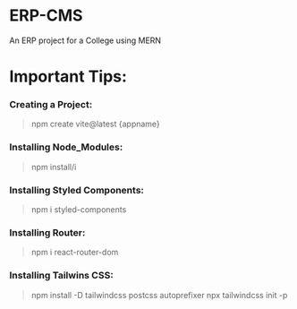 # ERP-CMS
An ERP project for a College using MERN

# Important Tips:
### Creating a Project:
> npm create vite@latest {appname}
### Installing Node_Modules:
> npm install/i
### Installing Styled Components:
> npm i styled-components
### Installing Router:
> npm i react-router-dom
### Installing Tailwins CSS:
> npm install -D tailwindcss postcss autoprefixer
> npx tailwindcss init -p
